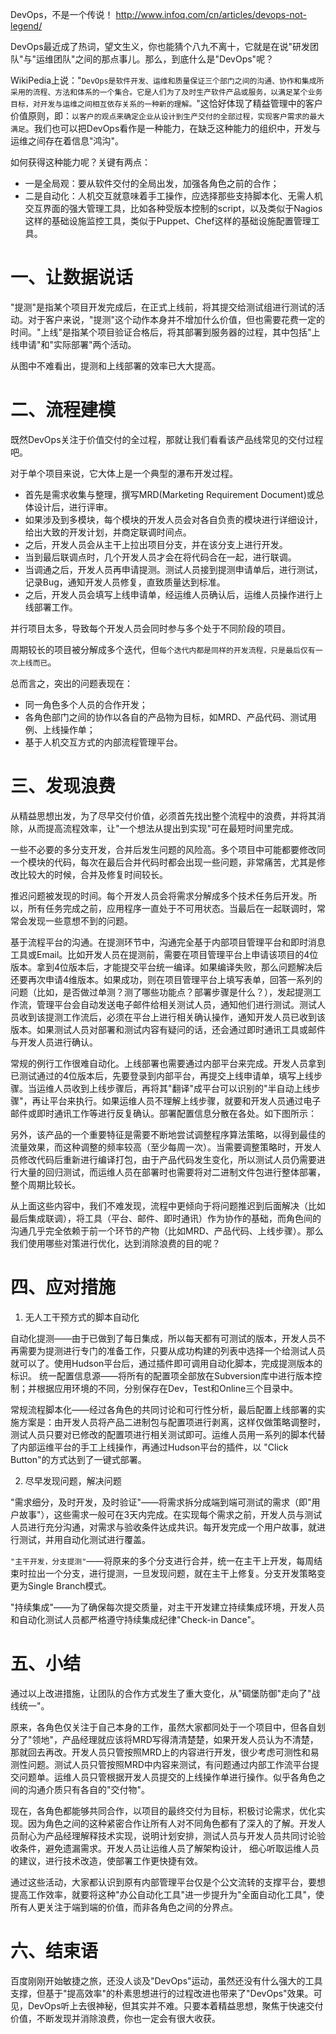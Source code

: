 DevOps，不是一个传说！ http://www.infoq.com/cn/articles/devops-not-legend/

DevOps最近成了热词，望文生义，你也能猜个八九不离十，它就是在说"研发团队"与"运维团队"之间的那点事儿。那么，到底什么是"DevOps"呢？

WikiPedia上说："`DevOps是软件开发、运维和质量保证三个部门之间的沟通、协作和集成所采用的流程、方法和体系的一个集合。它是人们为了及时生产软件产品或服务，以满足某个业务目标，对开发与运维之间相互依存关系的一种新的理解。`"这恰好体现了精益管理中的客户价值原则，即：`以客户的观点来确定企业从设计到生产交付的全部过程，实现客户需求的最大满足`。我们也可以把DevOps看作是一种能力，在缺乏这种能力的组织中，开发与运维之间存在着信息"鸿沟"。

如何获得这种能力呢？关键有两点：

* 一是全局观：要从软件交付的全局出发，加强各角色之前的合作；
* 二是自动化：人机交互就意味着手工操作，应选择那些支持脚本化、无需人机交互界面的强大管理工具，比如各种受版本控制的script，以及类似于Nagios这样的基础设施监控工具，类似于Puppet、Chef这样的基础设施配置管理工具。

# 一、让数据说话

"提测"是指某个项目开发完成后，在正式上线前，将其提交给测试组进行测试的活动。对于客户来说，"提测"这个动作本身并不增加什么价值，但也需要花费一定的时间。"上线"是指某个项目验证合格后，将其部署到服务器的过程，其中包括"上线申请"和"实际部署"两个活动。

从图中不难看出，提测和上线部署的效率已大大提高。

# 二、流程建模

既然DevOps关注于价值交付的全过程，那就让我们看看该产品线常见的交付过程吧。

对于单个项目来说，它大体上是一个典型的瀑布开发过程。
* 首先是需求收集与整理，撰写MRD(Marketing Requirement Document)或总体设计后，进行评审。
* 如果涉及到多模块，每个模块的开发人员会对各自负责的模块进行详细设计，给出大致的开发计划，并商定联调时间点。
* 之后，开发人员会从主干上拉出项目分支，并在该分支上进行开发。
* 当到最后联调点时，几个开发人员才会在将代码合在一起，进行联调。
* 当调通之后，开发人员再申请提测。测试人员接到提测申请单后，进行测试，记录Bug，通知开发人员修复，直致质量达到标准。
* 之后，开发人员会填写上线申请单，经运维人员确认后，运维人员操作进行上线部署工作。

并行项目太多，导致每个开发人员会同时参与多个处于不同阶段的项目。

周期较长的项目被分解成多个迭代，但`每个迭代内都是同样的开发流程，只是最后仅有一次上线而已`。

总而言之，突出的问题表现在：

* 同一角色多个人员的合作开发；
* 各角色部门之间的协作以各自的产品物为目标，如MRD、产品代码、测试用例、上线操作单；
* 基于人机交互方式的内部流程管理平台。

# 三、发现浪费

从精益思想出发，为了尽早交付价值，必须首先找出整个流程中的浪费，并将其消除，从而提高流程效率，让"一个想法从提出到实现"可在最短时间里完成。

一些不必要的多分支开发，合并后发生问题的风险高。多个项目中可能都要修改同一个模块的代码，每次在最后合并代码时都会出现一些问题，非常痛苦，尤其是修改比较大的时候，合并及修复时间较长。

推迟问题被发现的时间。每个开发人员会将需求分解成多个技术任务后开发。所以，所有任务完成之前，应用程序一直处于不可用状态。当最后在一起联调时，常常会发现一些意想不到的问题。

基于流程平台的沟通。在提测环节中，沟通完全基于内部项目管理平台和即时消息工具或Email。比如开发人员在提测前，需要在项目管理平台上申请该项目的4位版本。拿到4位版本后，才能提交平台统一编译。如果编译失败，那么问题解决后还要再次申请4维版本。如果成功，则在项目管理平台上填写表单，回答一系列的问题（比如，是否做过单测？测了哪些功能点？部署步骤是什么？），发起提测工作流，管理平台会自动发送电子邮件给相关测试人员，通知他们进行测试。测试人员收到该提测工作流后，必须在平台上进行相关确认操作，通知开发人员已收到该版本。如果测试人员对部署和测试内容有疑问的话，还会通过即时通讯工具或邮件与开发人员进行确认。

常规的例行工作很难自动化。上线部署也需要通过内部平台来完成。开发人员拿到已测试通过的4位版本后，先要登录到内部平台，再提交上线申请单，填写上线步骤。当运维人员收到上线步骤后，再将其"翻译"成平台可以识别的"半自动上线步骤"，再让平台来执行。如果运维人员不理解上线步骤，就要和开发人员通过电子邮件或即时通讯工作等进行反复确认。部署配置信息分散在各处。如下图所示：

另外，该产品的一个重要特征是需要不断地尝试调整程序算法策略，以得到最佳的流量效果，而这种调整的频率较高（至少每周一次）。当需要调整策略时，开发人员修改代码后重新进行编译打包，由于产品代码发生变化，所以测试人员仍需要进行大量的回归测试，而运维人员在部署时也需要将对二进制文件包进行整体部署，整个周期比较长。

从上面这些内容中，我们不难发现，流程中更倾向于将问题推迟到后面解决（比如最后集成联调），将工具（平台、邮件、即时通讯）作为协作的基础，而角色间的沟通几乎完全依赖于前一个环节的产物（比如MRD、产品代码、上线步骤）。那么我们使用哪些对策进行优化，达到消除浪费的目的呢？

# 四、应对措施

1. 无人工干预方式的脚本自动化

自动化提测——由于已做到了每日集成，所以每天都有可测试的版本，开发人员不再需要为提测进行专门的准备工作，只要从成功构建的列表中选择一个给测试人员就可以了。使用Hudson平台后，通过插件即可调用自动化脚本，完成提测版本的标识。
统一配置信息源——将所有的配置项全部放在Subversion库中进行版本控制；并根据应用环境的不同，分别保存在Dev，Test和Online三个目录中。


常规流程脚本化——经过各角色的共同讨论和可行性分析，最后配置上线部署的实施方案是：由开发人员将产品二进制包与配置项进行剥离，这样仅做策略调整时，测试人员只要对已修改的配置项进行相关测试即可。运维人员用一系列的脚本代替了内部运维平台的手工上线操作，再通过Hudson平台的插件，以 "Click Button"的方式达到了一键式部署。

2. 尽早发现问题，解决问题

"需求细分，及时开发，及时验证"——将需求拆分成端到端可测试的需求（即"用户故事"），这些需求一般可在3天内完成。在实现每个需求之前，开发人员与测试人员进行充分沟通，对需求与验收条件达成共识。每开发完成一个用户故事，就进行测试，并用自动化测试进行覆盖。

`"主干开发，分支提测"`——将原来的多个分支进行合并，统一在主干上开发，每周结束时拉出一个分支，进行提测，一旦发现问题，就在主干上修复。分支开发策略变更为Single Branch模式。

"持续集成"——为了确保每次提交质量，对主干开发建立持续集成环境，开发人员和自动化测试人员都严格遵守持续集成纪律"Check-in Dance"。


# 五、小结

通过以上改进措施，让团队的合作方式发生了重大变化，从"碉堡防御"走向了"战线统一"。

原来，各角色仅关注于自己本身的工作，虽然大家都同处于一个项目中，但各自划分了"领地"，产品经理就应该将MRD写得清清楚楚，如果开发人员认为不清楚，那就回去再改。开发人员只管按照MRD上的内容进行开发，很少考虑可测性和易测性问题。测试人员只管按照MRD中内容来测试，有问题通过内部工作流平台提交问题单。运维人员只管根据开发人员提交的上线操作单进行操作。似乎各角色之间的沟通介质只有各自的"交付物"。

现在，各角色都能够共同合作，以项目的最终交付为目标，积极讨论需求，优化实现。因为角色之间的这种紧密合作让所有人对不同角色都有了深入的了解。开发人员耐心为产品经理解释技术实现，说明计划安排，测试人员与开发人员共同讨论验收条件，避免遗漏需求。开发人员让运维人员了解架构设计， 细心听取运维人员的建议，进行技术改造，使部署工作更快捷有效。

通过这些活动，大家都认识到原有内部管理平台仅是个公文流转的支撑平台，要想提高工作效率，就要将这种"办公自动化工具"进一步提升为"全面自动化工具"，使所有人更关注于端到端的价值，而非各角色之间的分界点。

# 六、结束语

百度刚刚开始敏捷之旅，还没人谈及"DevOps"运动，虽然还没有什么强大的工具支撑，但基于"提高效率"的朴素思想进行的过程改进也带来了"DevOps"效果。可见，DevOps听上去很神秘，但其实并不难。只要本着精益思想，聚焦于快速交付价值，不断发现并消除浪费，你也一定会有很大收获。
